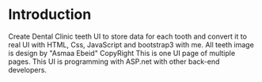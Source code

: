 Introduction
============

Create Dental Clinic teeth UI to store data for each tooth and convert it to real UI with HTML, Css, JavaScript and bootstrap3 with me. 
All teeth image is design by "Asmaa Ebeid" CopyRight
This is one UI page of multiple pages.
This UI is programming with ASP.net with other back-end developers.


